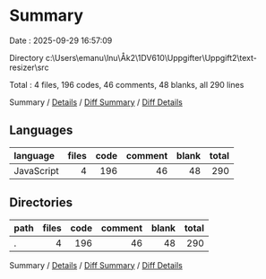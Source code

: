 # Summary

Date : 2025-09-29 16:57:09

Directory c:\\Users\\emanu\\lnu\\Åk2\\1DV610\\Uppgifter\\Uppgift2\\text-resizer\\src

Total : 4 files,  196 codes, 46 comments, 48 blanks, all 290 lines

Summary / [Details](details.md) / [Diff Summary](diff.md) / [Diff Details](diff-details.md)

## Languages
| language | files | code | comment | blank | total |
| :--- | ---: | ---: | ---: | ---: | ---: |
| JavaScript | 4 | 196 | 46 | 48 | 290 |

## Directories
| path | files | code | comment | blank | total |
| :--- | ---: | ---: | ---: | ---: | ---: |
| . | 4 | 196 | 46 | 48 | 290 |

Summary / [Details](details.md) / [Diff Summary](diff.md) / [Diff Details](diff-details.md)